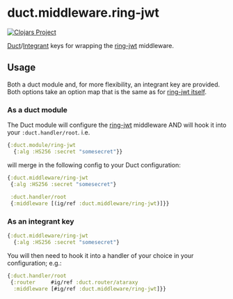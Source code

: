 # duct.middleware.ring-jwt
[![Clojars Project](https://clojars.org/net.clojars.kelveden/duct.middleware.ring-jwt/latest-version.svg)](https://clojars.org/net.clojars.kelveden/duct.middleware.ring-jwt)

[Duct](https://github.com/duct-framework)/[Integrant](https://github.com/weavejester/integrant) keys for wrapping
the [ring-jwt](https://github.com/kelveden/ring-jwt) middleware. 

## Usage

Both a duct module and, for more flexibility, an integrant key are provided. Both options take an
option map that is the same as for [ring-jwt itself](https://github.com/kelveden/ring-jwt#usage).

### As a duct module

The Duct module will configure the [ring-jwt](https://github.com/kelveden/ring-jwt) middleware AND will hook it into
your `:duct.handler/root`. i.e.

```clj
{:duct.module/ring-jwt
  {:alg :HS256 :secret "somesecret"}} 
```

will merge in the following config to your Duct configuration:

```clj
{:duct.middleware/ring-jwt
 {:alg :HS256 :secret "somesecret"}
 
 :duct.handler/root
 {:middleware [(ig/ref :duct.middleware/ring-jwt)]}}
```

### As an integrant key

```clj
{:duct.middleware/ring-jwt
  {:alg :HS256 :secret "somesecret"}
```

You will then need to hook it into a handler of your choice in your configuration; e.g.:

```clj
{:duct.handler/root
 {:router     #ig/ref :duct.router/ataraxy
  :middleware [#ig/ref :duct.middleware/ring-jwt]}}
```  
